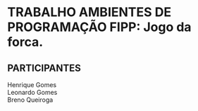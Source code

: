 # TRABALHO AMBIENTES DE PROGRAMAÇÃO FIPP: Jogo da forca.

## PARTICIPANTES
Henrique Gomes <br/>
Leonardo Gomes <br/>
Breno Queiroga <br/>

